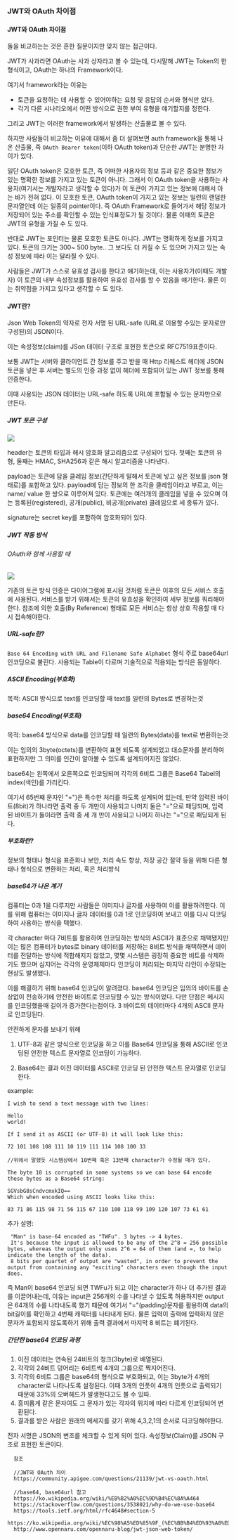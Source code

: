 ### JWT와 OAuth 차이점

#### JWT와 OAuth 차이점

둘을 비교하는는 것은 흔한 질문이지만 맞지 않는 접근이다.

JWT가 사과라면 OAuth는 사과 상자라고 볼 수 있는데, 다시말해 JWT는 Token의 한 형식이고, OAuth는 하나의 Framework이다.

여기서 framework라는 이유는

- 토큰을 요청하는 데 사용할 수 있어야하는 요청 및 응답의 순서와 형식만 있다.
- 각기 다른 시나리오에서 어떤 방식으로 권한 부여 유형을 얘기할지를 정한다.

그리고 JWT는 이러한 framework에서 발생하는 산출물로 볼 수 있다.

하지만 사람들이 비교하는 이유에 대해서 좀 더 살펴보면 auth framework을 통해 나온 산출물, 즉 `OAuth Bearer token`(이하 OAuth token)과 단순한 JWT는 분명한 차이가 있다.

일단 OAuth token은 모호한 토큰, 즉 어떠한 사용자의 정보 등과 같은 중요한 정보가 있는 명확한 정보를 가지고 있는 토큰이 아니다. 그래서 이 OAuth token을 사용하는 사용자(여기서는 개발자라고 생각할 수 있다)가 이 토큰이 가지고 있는 정보에 대해서 아는 바가 전혀 없다. 이 모호한 토큰, OAuth token이 가지고 있는 정보는 일련의 랜덤한 문자열인데 이는 일종의 pointer이다. 즉 OAuth Framework로 들어가서 해당 정보가 저장되어 있는 주소를 확인할 수 있는 인식표정도가 될 것이다. 물론 이때의 토큰은 JWT의 유형을 가질 수 도 있다.

반대로 JWT는 포인터는 물론 모호한 토큰도 아니다. JWT는 명확하게 정보를 가지고 있다. 토큰의 크기는 300~ 500 byte.. 그 보다도 더 커질 수 도 있으며 가지고 있는 속성 정보에 따라 이는 달라질 수 있다.

사람들은 JWT가 스스로 유효성 검사를 한다고 얘기하는데, 이는 사용자가(이때도 개발자) 이 토큰의 내부 속성정보를 활용하여 유효성 검사를 할 수 있음을 얘기한다. 물론 이는 취약점을 가지고 있다고 생각할 수 도 있다.

#### JWT란?

Json Web Token의 약자로 전자 서명 된 URL-safe (URL로 이용할 수있는 문자로만 구성된)의 JSON이다.

이는 속성정보(claim)를 JSon 데이터 구조로 표현한 토큰으로 RFC7519표준이다.

보통 JWT는 서버와 클라이언트 간 정보를 주고 받을 때 Http 리퀘스트 헤더에 JSON 토큰을 넣은 후 서버는 별도의 인증 과정 없이 헤더에 포함되어 있는 JWT 정보를 통해 인증한다.

이때 사용되는 JSON 데이터는 URL-safe 하도록 URL에 포함될 수 있는 문자만으로 만든다.

##### JWT 토큰 구성

<img src="https://i2.wp.com/www.opennaru.com/wp-content/uploads/2018/08/JWT_Stacks.png?fit=1200%2C300">

header는 토큰의 타입과 해시 암호화 알고리즘으로 구성되어 있다. 첫째는 토큰의 유형, 둘째는 HMAC, SHA256과 같은 해시 알고리즘을 나타낸다.

payload는 토큰에 담을 클레임 정보(간단하게 말해서 토큰에 넣고 싶은 정보를 json 형태로)를 포함하고 있다. payload에 담는 정보의 한 조각을 클레임이라고 부르고, 이는 name/ value 한 쌍으로 이루어져 있다. 토큰에는 여러개의 클레임을 넣을 수 있으며 이는 등록된(registered), 공개(public), 비공개(private) 클레임으로 세 종류가 있다.

signature는 secret key를 포함하여 암호화되어 있다.

##### JWT 작동 방식

###### OAuth와 함께 사용할 때

<img src="https://i2.wp.com/www.opennaru.com/wp-content/uploads/2018/08/Microservice-With-OAuth.png?fit=3000%2C2250">

기존의 토큰 방식 인증은 다이어그램에 표시된 것처럼 토큰은 이후의 모든 서비스 호출에 사용된다.
서비스를 받기 위해서는 토큰의 유효성을 확인하여 세부 정보를 쿼리해야한다.
참조에 의한 호출(By Reference) 형태로 모든 서비스는 항상 상호 작용할 때 다시 접속해야한다.

##### URL-safe란?

`Base 64 Encoding with URL and Filename Safe Alphabet` 형식 주로 base64url 인코딩으로 불린다. 사용되는 Table이 다르며 기술적으로 적용되는 방식은 동일하다.

##### ASCII Encoding(부호화)

목적: ASCII 방식으로 text를 인코딩할 때 text를 일련의 Bytes로 변경하는것

##### base64 Encoding(부호화)

목적: base64 방식으로 data를 인코딩할 때 일련의 Bytes(data)를 text로 변환하는것

이는 임의의 3byte(octets)를 변환하여 표현 되도록 설계되었고 대소문자를 분리하여 표현하지만 그 의미를 인간이 알아볼 수 있도록 설계되어지진 않았다.

base64는 왼쪽에서 오른쪽으로 인코딩되며 각각의 6비트 그룹은 Base64 Tabel의 index(색인)를 가리킨다.

여기서 65번째 문자인 "=")은 특수한 처리를 하도록 설계되어 있는데, 만약 입력된 바이트(8bit)가 하나라면 출력 중 두 개만이 사용되고 나머지 둘은 "="으로 패딩되며, 입력된 바이트가 둘이라면 출력 중 세 개 만이 사용되고 나머지 하나는 "="으로 패딩되게 된다.

##### 부호화란?

정보의 형태나 형식을 표준화나 보안, 처리 속도 향상, 저장 공간 절약 등을 위해 다른 형태나 형식으로 변환하는 처리, 혹은 처리방식

##### base64가 나온 계기

컴퓨터는 0과 1을 다루지만 사람들은 이미지나 글자를 사용하여 이를 활용하려한다. 이를 위해 컴퓨터는 이미지나 글자 데이터를 0과 1로 인코딩하여 보내고 이를 다시 디코딩하여 사용하는 방식을 택했다.

각 character 마다 7비트를 활용하여 인코딩하는 방식의 ASCII가 표준으로 채택됐지만 이는 많은 컴퓨터가 bytes로 binary 데이터를 저장하는 8비트 방식을 채택하면서 데이터를 전달하는 방식에 적합해지지 않았고, 몇몇 시스템은 굉장히 중요한 비트를 삭제하기도 했으며 심지어는 각각의 운영체제마다 인코딩이 처리되는 마지막 라인이 수정되는 현상도 발생했다.

이를 해결하기 위해 base64 인코딩이 알려졌다. base64 인코딩은 임의의 바이트를 손상없이 전송하기에 안전한 바이트로 인코딩할 수 있는 방식이었다. 다만 단점은 메시지를 인코딩했을때 길이가 증가한다는점이다. 3 바이트의 데이터마다 4개의 ASCII 문자로 인코딩된다.

안전하게 문자를 보내기 위해

1.  UTF-8과 같은 방식으로 인코딩을 하고 이를 Base64 인코딩을 통해 ASCII로 인코딩된 안전한 텍스트 문자열로 인코딩이 가능하다.

2.  Base64는 결과 이진 데이터를 ASCII로 인코딩 된 안전한 텍스트 문자열로 인코딩한다.

example:

    I wish to send a text message with two lines:

    Hello
    world!

    If I send it as ASCII (or UTF-8) it will look like this:

    72 101 108 108 111 10 119 111 114 108 100 33

    //위에서 말했듯 시스템상에서 10번째 혹은 13번째 character가 수정될 때가 있다.

    The byte 10 is corrupted in some systems so we can base 64 encode these bytes as a Base64 string:

    SGVsbG8sCndvcmxkIQ==
    Which when encoded using ASCII looks like this:

    83 71 86 115 98 71 56 115 67 110 100 118 99 109 120 107 73 61 61

추가 설명:

     "Man" is base-64 encoded as "TWFu". 3 bytes -> 4 bytes.
     It's because the input is allowed to be any of the 2^8 = 256 possible bytes, whereas the output only uses 2^6 = 64 of them (and =, to help indicate the length of the data).
     8 bits per quartet of output are "wasted", in order to prevent the output from containing any "exciting" characters even though the input does.

즉 Man이 base64 인코딩 되면 TWFu가 되고 이는 character가 하나 더 추가된 결과를 이끌어내는데, 이유는 input은 256개의 수를 나타낼 수 있도록 허용하지만 output은 64개의 수를 나타내도록 했기 때문에 여기서 "="(padding)문자를 활용하여 data의 bit길이를 확인하고 4번째 캐릭터를 나타내게 된다. 물론 입력이 출력에 입력하지 않은 문자가 포함되지 않도록하기 위해 출력 결과에서 마지막 8 비트는 폐기된다.

##### 간단한 base64 인코딩 과정

1. 이진 데이터는 연속된 24비트의 청크(3byte)로 배열된다.
2. 각각의 24비트 덩어리는 6비트씩 4개의 그룹으로 짝지어진다.
3. 각각의 6비트 그룹은 base64의 형식으로 부호화되고, 이는 3byte가 4개의 character로 나타나도록 설정된다. 이때 3개의 인풋이 4개의 인풋으로 출력되기 때문에 33%의 오버헤드가 발생한다고도 볼 수 있따.
4. 흥미롭게 같은 문자여도 그 문자가 있는 각자의 위치에 따라 다르게 인코딩되어 변환된다.
5. 결과를 받은 사람은 원래의 메세지를 갖기 위해 4,3,2,1의 순서로 디코딩해야한다.

전자 서명은 JSON의 변조를 체크할 수 있게 되어 있다. 속성정보(Claim)를 JSON 구조로 표현한 토큰이다.

      참조

      //JWT와 OAuth 차이
      https://community.apigee.com/questions/21139/jwt-vs-oauth.html

      //base64, base64url 참고
      https://ko.wikipedia.org/wiki/%EB%B2%A0%EC%9D%B4%EC%8A%A464
      https://stackoverflow.com/questions/3538021/why-do-we-use-base64
      https://tools.ietf.org/html/rfc4648#section-5
      https://ko.wikipedia.org/wiki/%EC%98%A5%ED%85%9F_(%EC%BB%B4%ED%93%A8%ED%8C%85)
      http://www.opennaru.com/opennaru-blog/jwt-json-web-token/
